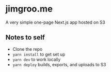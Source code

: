# jimgroo.me

A very simple one-page Next.js app hosted on S3

## Notes to self

* Clone the repo
* `yarn install` to get set up
* `yarn dev` to work locally
* `yarn deploy` builds, exports, and uploads to S3
